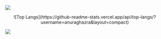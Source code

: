 
<img src="https://capsule-render.vercel.app/api?type=waving&color=ADBAE3&height=150&section=header&text=WELCOME!GeunjiGithub&fontColor=4D377B&fontSize=50&animation=fadeIn&fontAlignY=35" />
<p align="center"> 
![Top Langs](https://github-readme-stats.vercel.app/api/top-langs/?username=anuraghazra&layout=compact)
</p>

<img src="https://capsule-render.vercel.app/api?type=waving&color=D0C8E6&height=150&section=footer" />

